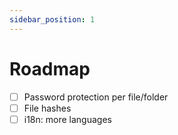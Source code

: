 ```yaml
---
sidebar_position: 1
---
```

# Roadmap
- [ ] Password protection per file/folder
- [ ] File hashes
- [ ] i18n: more languages